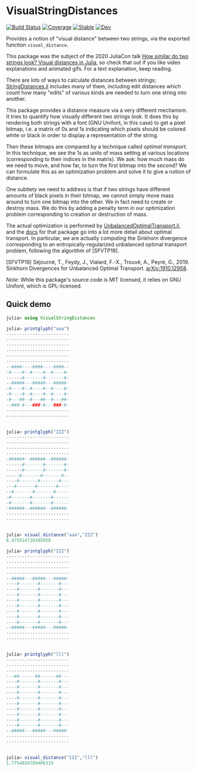 # VisualStringDistances

[![Build Status](https://github.com/ericphanson/VisualStringDistances.jl/workflows/CI/badge.svg)](https://github.com/ericphanson/VisualStringDistances.jl/actions)
[![Coverage](https://codecov.io/gh/ericphanson/VisualStringDistances.jl/branch/master/graph/badge.svg)](https://codecov.io/gh/ericphanson/VisualStringDistances.jl)
[![Stable](https://img.shields.io/badge/docs-stable-blue.svg)](https://ericphanson.github.io/VisualStringDistances.jl/stable)
[![Dev](https://img.shields.io/badge/docs-dev-blue.svg)](https://ericphanson.github.io/VisualStringDistances.jl/dev)

Provides a notion of "visual distance" between two strings, via the exported function `visual_distance`.

This package was the subject of the 2020 JuliaCon talk [How similar do two strings look? Visual distances in Julia](https://www.youtube.com/watch?v=hf2b9ganGxE),
so check that out if you like video explanations and animated gifs. For a text explanation, keep reading.

There are lots of ways to calculate distances between strings; [StringDistances.jl](https://github.com/matthieugomez/StringDistances.jl)
includes many of them, including edit distances which count how many "edits" of various kinds are needed to turn one string into another.

This package provides a distance measure via a very different mechanism. It tries to quantify how visually different two strings *look*.
It does this by rendering both strings with a font (GNU Unifont, in this case) to get a pixel bitmap, i.e. a matrix of 0s and 1s indicating
which pixels should be colored white or black in order to display a representation of the string.

Then these bitmaps are compared by a technique called *optimal transport*. In this technique, we see the 1s as units of mass setting at various
locations (corresponding to their indices in the matrix). We ask: how much mass do we need to move, and how far,
to turn the first bitmap into the second? We can formulate this as an optimization problem and solve it to give a notion of distance.

One subtlety we need to address is that if two strings have different amounts of black pixels in their bitmap, we cannot simply move mass around
to turn one bitmap into the other. We in fact need to create or destroy mass. We do this by adding a penalty term in our optimization problem
corresponding to creation or destruction of mass.

The actual optimization is performed by [UnbalancedOptimalTransport.jl](https://github.com/ericphanson/UnbalancedOptimalTransport.jl), and
the [docs](https://ericphanson.github.io/UnbalancedOptimalTransport.jl/stable/optimal_transport/)
for that package go into a lot more detail about optimal transport. In particular, we are actually computing the Sinkhorn divergence
corresponding to an entropically-regularized unbalanced optimal transport problem, following the algorithm of [SFVTP19].

[SFVTP19] Séjourné, T., Feydy, J., Vialard, F.-X., Trouvé, A., Peyré, G., 2019. Sinkhorn Divergences for Unbalanced Optimal Transport. [arXiv:1910.12958](https://arxiv.org/abs/1910.12958).


*Note*: While this package's source code is MIT licensed, it relies on GNU Unifont, which is GPL-licensed.

## Quick demo

```julia
julia> using VisualStringDistances

julia> printglyph("aaa")
------------------------
------------------------
------------------------
------------------------
------------------------
------------------------
--####----####----####--
-#----#--#----#--#----#-
------#-------#-------#-
--#####---#####---#####-
-#----#--#----#--#----#-
-#----#--#----#--#----#-
-#---##--#---##--#---##-
--###-#---###-#---###-#-
------------------------
------------------------


julia> printglyph("ZZZ")
------------------------
------------------------
------------------------
------------------------
-######--######--######-
------#-------#-------#-
------#-------#-------#-
-----#-------#-------#--
----#-------#-------#---
---#-------#-------#----
--#-------#-------#-----
-#-------#-------#------
-#-------#-------#------
-######--######--######-
------------------------
------------------------


julia> visual_distance("aaa","ZZZ")
6.475914720385958

julia> printglyph("III")
------------------------
------------------------
------------------------
------------------------
--#####---#####---#####-
----#-------#-------#---
----#-------#-------#---
----#-------#-------#---
----#-------#-------#---
----#-------#-------#---
----#-------#-------#---
----#-------#-------#---
----#-------#-------#---
--#####---#####---#####-
------------------------
------------------------


julia> printglyph("lll")
------------------------
------------------------
------------------------
---##------##------##---
----#-------#-------#---
----#-------#-------#---
----#-------#-------#---
----#-------#-------#---
----#-------#-------#---
----#-------#-------#---
----#-------#-------#---
----#-------#-------#---
----#-------#-------#---
--#####---#####---#####-
------------------------
------------------------


julia> visual_distance("III","lll")
1.7754034789406319
```
